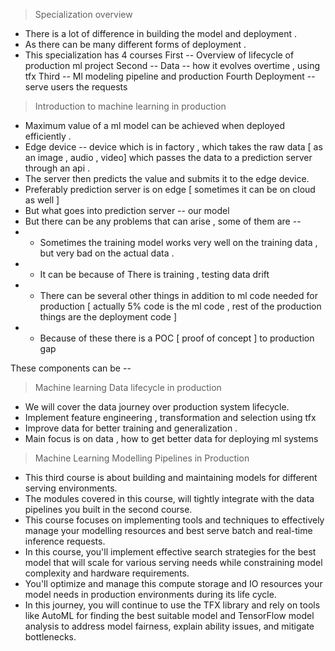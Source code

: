 > Specialization overview

- There is a lot of difference in building the model and deployment .
- As there can be many different forms of deployment .
- This specialization has 4 courses
  First -- Overview of lifecycle of production ml project
  Second -- Data -- how it evolves overtime , using tfx
  Third -- Ml modeling pipeline and production
  Fourth Deployment -- serve users the requests

> Introduction to machine learning in production

- Maximum value of a ml model can be achieved when deployed efficiently .
- Edge device -- device which is in factory , which takes the raw data [ as an image , audio , video] which passes the data to a prediction server through an api .
- The server then predicts the value and submits it to the edge device.
- Preferably prediction server is on edge [ sometimes it can be on cloud as well ]
- But what goes into prediction server -- our model
- But there can be any problems that can arise , some of them are --
- - Sometimes the training model works very well on the training data , but very bad on the actual data .
- - It can be because of
    There is training , testing data drift
- - There can be several other things in addition to ml code needed for production [ actually 5% code is the ml code , rest of the production things are the deployment code ]
- - Because of these there is a POC [ proof of concept ] to production gap

These components can be --

> Machine learning Data lifecycle in production

- We will cover the data journey over production system lifecycle.
- Implement feature engineering , transformation and selection using tfx
- Improve data for better training and generalization .
- Main focus is on data , how to get better data for deploying ml systems

> Machine Learning Modelling Pipelines in Production

- This third course is about building and maintaining models for different serving environments.
- The modules covered in this course, will tightly integrate with the data pipelines you built in the second course.
- This course focuses on implementing tools and techniques to effectively manage your modelling resources and best serve batch and real-time inference requests.
- In this course, you'll implement effective search strategies for the best model that will scale for various serving needs while constraining model complexity and hardware requirements.
- You'll optimize and manage this compute storage and IO resources your model needs in production environments during its life cycle.
- In this journey, you will continue to use the TFX library and rely on tools like AutoML for finding the best suitable model and TensorFlow model analysis to address model fairness, explain ability issues, and mitigate bottlenecks.
